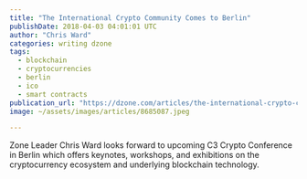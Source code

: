 ```yaml
---
title: "The International Crypto Community Comes to Berlin"
publishDate: 2018-04-03 04:01:01 UTC
author: "Chris Ward"
categories: writing dzone
tags:
  - blockchain
  - cryptocurrencies
  - berlin
  - ico
  - smart contracts
publication_url: "https://dzone.com/articles/the-international-crypto-community-comes-to-berlin"
image: ~/assets/images/articles/8685087.jpeg

---
```

Zone Leader Chris Ward looks forward to upcoming C3 Crypto Conference in Berlin which offers keynotes, workshops, and exhibitions on the cryptocurrency ecosystem and underlying blockchain technology.

